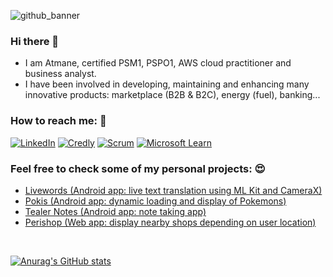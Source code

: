 ![github_banner](https://github.com/atidevs/atidevs/assets/42352387/260393b1-f301-42a0-ab15-e7c3048380e7)

### Hi there 👋

- I am Atmane, certified PSM1, PSPO1, AWS cloud practitioner and business analyst.
- I have been involved in developing, maintaining and enhancing many innovative products: marketplace (B2B & B2C), energy (fuel), banking...

### How to reach me: 🔗

<a href="https://www.linkedin.com/in/atmanetaoussi/">![LinkedIn](https://img.shields.io/badge/Linkedin-%230077B5.svg?style=for-the-badge&logo=linkedin&logoColor=white)</a>
<a href="https://www.credly.com/users/atmanetaoussi/badges">![Credly](https://img.shields.io/badge/Certifications-white?style=for-the-badge&logo=credly&logoColor=black)</a>
<a href="https://www.scrum.org/user/571133">![Scrum](https://img.shields.io/badge/Scrum%20Profile-darkgreen?style=for-the-badge&logo=gitbook&logoColor=white)</a>
<a href="https://learn.microsoft.com/en-us/users/atmanetaoussi/">![Microsoft Learn](https://img.shields.io/badge/Microsoft_Learn-%230077B5.svg?style=for-the-badge&logo=icloud&logoColor=white)</a>



### Feel free to check some of my personal projects: 😍
  - <a href="https://github.com/atidevs/livewords">Livewords (Android app: live text translation using ML Kit and CameraX)</a>
  - <a href="https://github.com/atidevs/pokis">Pokis (Android app: dynamic loading and display of Pokemons)</a>
  - <a href="https://github.com/atidevs/Tealer-Notes">Tealer Notes (Android app: note taking app)</a>
  - <a href="https://github.com/atidevs/perishop">Perishop (Web app: display nearby shops depending on user location)</a>

<br/>

[![Anurag's GitHub stats](https://github-readme-stats.vercel.app/api?username=atidevs&count_private=true&show_icons=true&theme=chartreuse-dark)](https://github.com/anuraghazra/github-readme-stats)
